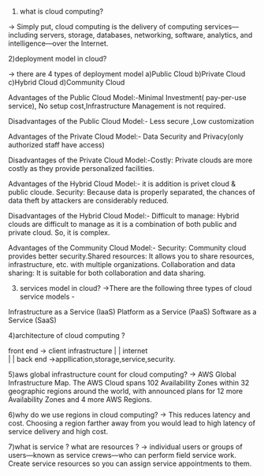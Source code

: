 1) what is cloud computing?

-> Simply put, cloud computing is the delivery of computing services—including servers, storage, databases, networking, software, analytics, and intelligence—over the Internet.

2)deployment model in cloud? 

-> there are 4 types of deployment model 
	a)Public Cloud
	b)Private Cloud
	c)Hybrid Cloud
	d)Community Cloud


Advantages of the Public Cloud Model:-Minimal Investment( pay-per-use service), No setup cost,Infrastructure Management is not required.

Disadvantages of the Public Cloud Model:- Less secure ,Low customization 


Advantages of the Private Cloud Model:- Data Security and Privacy(only authorized staff have access)

Disadvantages of the Private Cloud Model:-Costly: Private clouds are more costly as they provide personalized facilities.


Advantages of the Hybrid Cloud Model:- it is addition is privet cloud & public cloude.
Security: Because data is properly separated, the chances of data theft by attackers are considerably reduced. 

Disadvantages of the Hybrid Cloud Model:- Difficult to manage: Hybrid clouds are difficult to manage as it is a combination of both public and private cloud. So, it is complex.


Advantages of the Community Cloud Model:- Security: Community cloud provides better security.Shared resources: It allows you to share resources, infrastructure, etc. with multiple organizations.
Collaboration and data sharing: It is suitable for both collaboration and data sharing.



3) services model in cloud?
->There are the following three types of cloud service models -

Infrastructure as a Service (IaaS)
Platform as a Service (PaaS)
Software as a Service (SaaS)


4)architecture of cloud computing ?

front end -> client infrastructure 
           |
	   |
	internet 	
	   |
	   |
back end ->appllication,storage,service,security.



5)aws global infrastructure count for cloud computing?
-> AWS Global Infrastructure Map. The AWS Cloud spans 102 Availability Zones within 32 geographic regions around the world, with announced plans for 12 more Availability Zones and 4 more AWS Regions.

6)why do we use regions in cloud computing?
->  This reduces latency and cost. Choosing a region farther away from you would lead to high latency of service delivery and high cost.

7)what is service ? what are resources ?
->  individual users or groups of users—known as service crews—who can perform field service work. Create service resources so you can assign service appointments to them.




